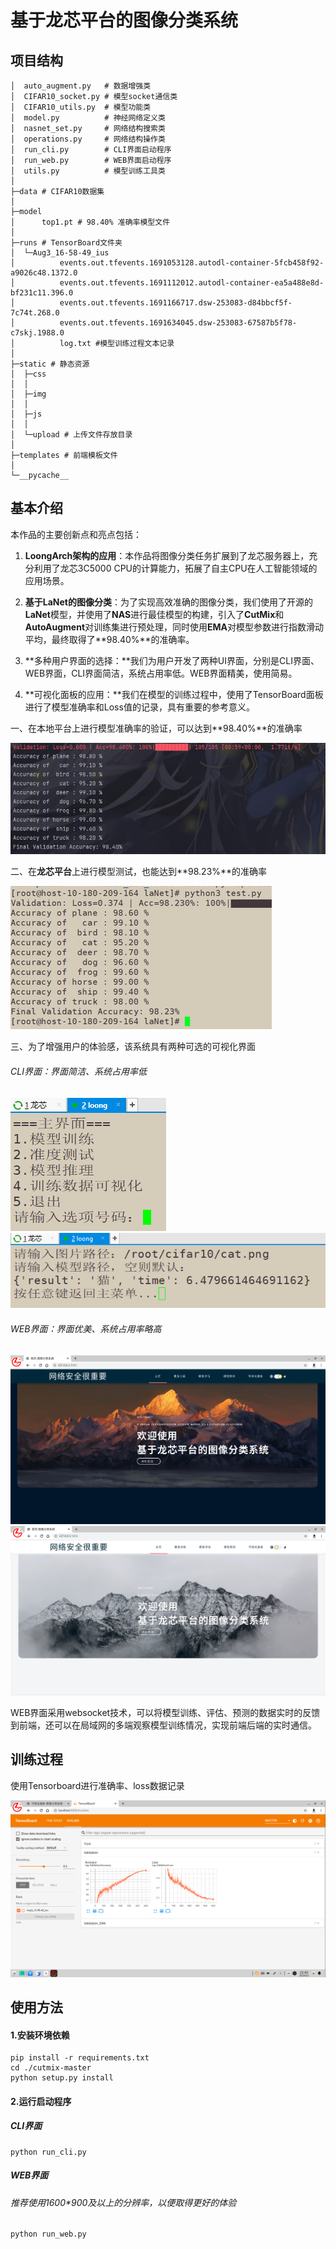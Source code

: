 # 基于龙芯平台的图像分类系统



## 项目结构

```
│  auto_augment.py   # 数据增强类
│  CIFAR10_socket.py # 模型socket通信类
│  CIFAR10_utils.py  # 模型功能类
│  model.py          # 神经网络定义类
│  nasnet_set.py     # 网络结构搜索类
│  operations.py     # 网络结构操作类
│  run_cli.py        # CLI界面启动程序
│  run_web.py        # WEB界面启动程序
│  utils.py          # 模型训练工具类
│
├─data # CIFAR10数据集
│
├─model
│      top1.pt # 98.40% 准确率模型文件
│
├─runs # TensorBoard文件夹
│  └─Aug3_16-58-49_ius
│          events.out.tfevents.1691053128.autodl-container-5fcb458f92-a9026c48.1372.0
│          events.out.tfevents.1691112012.autodl-container-ea5a488e8d-bf231c11.396.0
│          events.out.tfevents.1691166717.dsw-253083-d84bbcf5f-7c74t.268.0
│          events.out.tfevents.1691634045.dsw-253083-67587b5f78-c7skj.1988.0
│          log.txt #模型训练过程文本记录
│
├─static # 静态资源
│  ├─css
│  │
│  ├─img
│  │
│  ├─js
│  │
│  └─upload # 上传文件存放目录
│
├─templates # 前端模板文件
│
└─__pycache__

```



## 基本介绍

本作品的主要创新点和亮点包括：

1. **LoongArch架构的应用**：本作品将图像分类任务扩展到了龙芯服务器上，充分利用了龙芯3C5000 CPU的计算能力，拓展了自主CPU在人工智能领域的应用场景。

2. **基于LaNet的图像分类**：为了实现高效准确的图像分类，我们使用了开源的**LaNet**模型，并使用了**NAS**进行最佳模型的构建，引入了**CutMix**和**AutoAugment**对训练集进行预处理，同时使用**EMA**对模型参数进行指数滑动平均，最终取得了**98.40%**的准确率。

3. **多种用户界面的选择：**我们为用户开发了两种UI界面，分别是CLI界面、WEB界面，CLI界面简洁，系统占用率低。WEB界面精美，使用简易。

4. **可视化面板的应用：**我们在模型的训练过程中，使用了TensorBoard面板进行了模型准确率和Loss值的记录，具有重要的参考意义。

   

一、在本地平台上进行模型准确率的验证，可以达到**98.40%**的准确率

<img src="./readme.assets/Snipaste_2023-08-13_21-06-07.png" />

二、在**龙芯平台**上进行模型测试，也能达到**98.23%**的准确率

<img src="./readme.assets/image-20230813210751227.png" alt="image-20230813210751227" />

三、为了增强用户的体验感，该系统具有两种可选的可视化界面

###### CLI界面：界面简洁、系统占用率低

<img src="./readme.assets/image-20230813214948708.png" alt="image-20230813214948708" />

<img src="./readme.assets/Snipaste_2023-08-13_21-51-31.png" />

###### WEB界面：界面优美、系统占用率略高

<img src=".\readme.assets\image-20230706230348852.png" alt="image-20230706230348852" style="zoom:50%;" />



<img src="./readme.assets/Snipaste_2023-08-13_21-28-45.png" style="zoom: 50%;" />



WEB界面采用websocket技术，可以将模型训练、评估、预测的数据实时的反馈到前端，还可以在局域网的多端观察模型训练情况，实现前端后端的实时通信。



## 训练过程

使用Tensorboard进行准确率、loss数据记录

<img src="./readme.assets/Snipaste_2023-08-13_21-43-05.png" />



## 使用方法

#### 1.安装环境依赖

```
pip install -r requirements.txt
cd ./cutmix-master
python setup.py install
```



#### 2.运行启动程序

##### CLI界面

```
python run_cli.py
```


##### WEB界面

###### 推荐使用1600*900及以上的分辨率，以便取得更好的体验

```
python run_web.py
```
